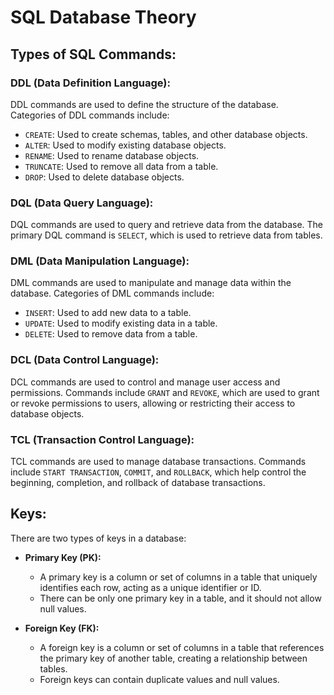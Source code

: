 # SQL Database Theory

## Types of SQL Commands:

### DDL (Data Definition Language):

DDL commands are used to define the structure of the database. Categories of DDL commands include:

- `CREATE`: Used to create schemas, tables, and other database objects.
- `ALTER`: Used to modify existing database objects.
- `RENAME`: Used to rename database objects.
- `TRUNCATE`: Used to remove all data from a table.
- `DROP`: Used to delete database objects.

### DQL (Data Query Language):

DQL commands are used to query and retrieve data from the database. The primary DQL command is `SELECT`, which is used to retrieve data from tables.

### DML (Data Manipulation Language):

DML commands are used to manipulate and manage data within the database. Categories of DML commands include:

- `INSERT`: Used to add new data to a table.
- `UPDATE`: Used to modify existing data in a table.
- `DELETE`: Used to remove data from a table.

### DCL (Data Control Language):

DCL commands are used to control and manage user access and permissions. Commands include `GRANT` and `REVOKE`, which are used to grant or revoke permissions to users, allowing or restricting their access to database objects.

### TCL (Transaction Control Language):

TCL commands are used to manage database transactions. Commands include `START TRANSACTION`, `COMMIT`, and `ROLLBACK`, which help control the beginning, completion, and rollback of database transactions.

## Keys:

There are two types of keys in a database:

- **Primary Key (PK):**

  - A primary key is a column or set of columns in a table that uniquely identifies each row, acting as a unique identifier or ID.
  - There can be only one primary key in a table, and it should not allow null values.

- **Foreign Key (FK):**
  - A foreign key is a column or set of columns in a table that references the primary key of another table, creating a relationship between tables.
  - Foreign keys can contain duplicate values and null values.
